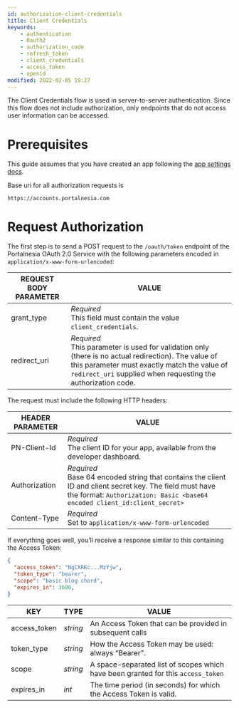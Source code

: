 ```yaml
---
id: authorization-client-credentials
title: Client Credentials
keywords:
    - authentication
    - Oauth2
    - authorization_code
    - refresh_token
    - client_credentials
    - access_token
    - openid
modified: 2022-02-05 19:27
---
```


The Client Credentials flow is used in server-to-server authentication. Since this flow does not include authorization, only endpoints that do not access user information can be accessed.

# Prerequisites

This guide assumes that you have created an app following the [app settings docs](/developer/docs/app-settings).

Base uri for all authorization requests is 

```
https://accounts.portalnesia.com
```


# Request Authorization

The first step is to send a POST request to the `/oauth/token` endpoint of the Portalnesia OAuth 2.0 Service with the following parameters encoded in `application/x-www-form-urlencoded`:

| REQUEST BODY PARAMETER | VALUE |
| --- | --- |
| grant_type | *Required*<br />This field must contain the value `client_credentials`.  |
| redirect_uri | *Required*<br />This parameter is used for validation only (there is no actual redirection). The value of this parameter must exactly match the value of `redirect_uri` supplied when requesting the authorization code. |

The request must include the following HTTP headers:

| HEADER PARAMETER | VALUE |
| --- | --- |
| PN-Client-Id | *Required*<br />The client ID for your app, available from the developer dashboard. |
| Authorization | *Required*<br />Base 64 encoded string that contains the client ID and client secret key. The field must have the format: `Authorization: Basic <base64 encoded client_id:client_secret>` |
| Content-Type | *Required*<br />Set to `application/x-www-form-urlencoded` |

If everything goes well, you’ll receive a response similar to this containing the Access Token:

```json
{
  "access_token": "NgCXRKc...MzYjw",
  "token_type": "bearer",
  "scope": "basic blog chord",
  "expires_in": 3600,
}
```

| KEY | TYPE | VALUE |
| --- | --- | --- |
| access_token | *string* | An Access Token that can be provided in subsequent calls |
| token_type | *string* | How the Access Token may be used: always “Bearer”. |
| scope | *string* | A space-separated list of scopes which have been granted for this `access_token` |
| expires_in | *int* | 	The time period (in seconds) for which the Access Token is valid. |